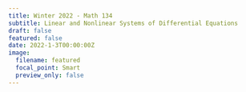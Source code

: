 ```yaml
---
title: Winter 2022 - Math 134
subtitle: Linear and Nonlinear Systems of Differential Equations
draft: false
featured: false
date: 2022-1-3T00:00:00Z
image:
  filename: featured
  focal_point: Smart
  preview_only: false
---
```

